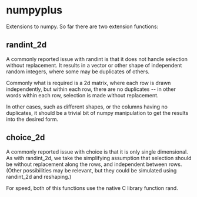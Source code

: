 # numpyplus
Extensions to numpy. So far there are two extension functions:

## randint_2d

A commonly reported issue with randint is that it does not handle selection
without replacement. It results in a vector or other shape of independent
random integers, where some may be duplicates of others.

Commonly what is required is a 2d matrix, where each row is drawn independently,
but within each row, there are no duplicates -- in other words within each row,
selection is made without replacement.

In other cases, such as different shapes, or the columns having no duplicates,
it should be a trivial bit of numpy manipulation to get the results into the
desired form.

## choice_2d

A commonly reported issue with choice is that it is only single dimensional.
As with randint_2d, we take the simplifying assumption that selection should
be without replacement along the rows, and independent between rows. (Other
possibilities may be relevant, but they could be simulated using randint_2d
and reshaping.)

For speed, both of this functions use the native C library function rand.
